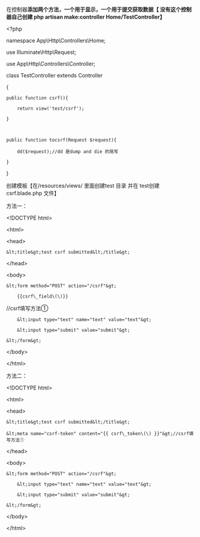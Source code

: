 在控制器**添加两个方法，一个用于显示，一个用于提交获取数据【 没有这个控制器自己创建 php artisan make:controller Home/TestController】**

&lt;?php

namespace App\Http\Controllers\Home;

use Illuminate\Http\Request;

use App\Http\Controllers\Controller;

class TestController extends Controller

{

```
public function csrf(){

    return view('test/csrf');

}



public function tocsrf(Request $request){

    dd($request);//dd 是dump and die 的简写

}
```

}

创建模板【在/resources/views/ 里面创建test 目录 并在 test创建 csrf.blade.php 文件】

方法一：

&lt;!DOCTYPE html&gt;

&lt;html&gt;

&lt;head&gt;

	&lt;title&gt;test csrf submitted&lt;/title&gt;

&lt;/head&gt;

&lt;body&gt;

	&lt;form method="POST" action="/csrf"&gt;

		{{csrf\_field\(\)}} //csrf填写方法①

		&lt;input type="text" name="text" value="text"&gt;

		&lt;input type="submit" value="submit"&gt;

	&lt;/form&gt;

&lt;/body&gt;

&lt;/html&gt;

方法二：

&lt;!DOCTYPE html&gt;

&lt;html&gt;

&lt;head&gt;

	&lt;title&gt;test csrf submitted&lt;/title&gt;

	&lt;meta name="csrf-token" content="{{ csrf\_token\(\) }}"&gt;//csrf填写方法①

&lt;/head&gt;

&lt;body&gt;

	&lt;form method="POST" action="/csrf"&gt;

		&lt;input type="text" name="text" value="text"&gt;

		&lt;input type="submit" value="submit"&gt;

	&lt;/form&gt;

&lt;/body&gt;

&lt;/html&gt;




